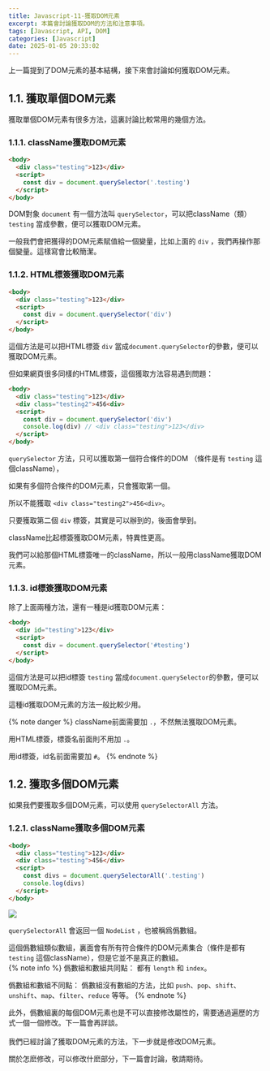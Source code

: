 ```yaml
---
title: Javascript-11-獲取DOM元素
excerpt: 本篇會討論獲取DOM的方法和注意事項。
tags: [Javascript, API, DOM] 
categories: [Javascript]
date: 2025-01-05 20:33:02
---
```


上一篇提到了DOM元素的基本結構，接下來會討論如何獲取DOM元素。

## 1.1. 獲取單個DOM元素
獲取單個DOM元素有很多方法，這裏討論比較常用的幾個方法。

### 1.1.1. className獲取DOM元素
```html
<body>
  <div class="testing">123</div>
  <script>
    const div = document.querySelector('.testing')
  </script>
</body>
```

DOM對象 `document` 有一個方法叫 `querySelector`，可以把className（類） `testing` 當成參數，便可以獲取DOM元素。

一般我們會把獲得的DOM元素賦值給一個變量，比如上面的 `div` ，我們再操作那個變量。這樣寫會比較簡潔。

### 1.1.2. HTML標簽獲取DOM元素
```html
<body>
  <div class="testing">123</div>
  <script>
    const div = document.querySelector('div')
  </script>
</body>
```

這個方法是可以把HTML標簽 `div` 當成`document.querySelector`的參數，便可以獲取DOM元素。

但如果網頁很多同樣的HTML標簽，這個獲取方法容易遇到問題：
```html
<body>
  <div class="testing">123</div>
  <div class="testing2">456<div>
  <script>
    const div = document.querySelector('div')
    console.log(div) // <div class="testing">123</div>
  </script>
</body>
```

`querySelector` 方法，只可以獲取第一個符合條件的DOM （條件是有 `testing` 這個className），

如果有多個符合條件的DOM元素，只會獲取第一個。

所以不能獲取 `<div class="testing2">456<div>`。

只要獲取第二個 `div` 標簽，其實是可以辦到的，後面會學到。

className比起標簽獲取DOM元素，特異性更高。

我們可以給那個HTML標簽唯一的className，所以一般用className獲取DOM元素。

### 1.1.3. id標簽獲取DOM元素
除了上面兩種方法，還有一種是id獲取DOM元素：
```html
<body>
  <div id="testing">123</div>
  <script>
    const div = document.querySelector('#testing')
  </script>
</body>
```
這個方法是可以把id標簽 `testing` 當成`document.querySelector`的參數，便可以獲取DOM元素。

這種id獲取DOM元素的方法一般比較少用。
<br>

{% note danger %}
className前面需要加 `.`，不然無法獲取DOM元素。

用HTML標簽，標簽名前面則不用加 `.`。

用id標簽，id名前面需要加 `#`。
{% endnote %}
<br>

## 1.2. 獲取多個DOM元素
如果我們要獲取多個DOM元素，可以使用 `querySelectorAll` 方法。

### 1.2.1. className獲取多個DOM元素
```html
<body>
  <div class="testing">123</div>
  <div class="testing">456</div>
  <script>
    const divs = document.querySelectorAll('.testing')
    console.log(divs)
  </script>
</body>
```
![](/img/JS/JS-11-1.png)  

`querySelectorAll` 會返回一個 `NodeList` ，也被稱爲僞數組。

這個僞數組類似數組，裏面會有所有符合條件的DOM元素集合（條件是都有 `testing` 這個className），但是它並不是真正的數組。
<br>
{% note info %}
僞數組和數組共同點： 都有 `length` 和 `index`。

僞數組和數組不同點： 僞數組沒有數組的方法，比如 `push`、`pop`、`shift`、`unshift`、`map`、`filter`、`reduce` 等等。
{% endnote %}
<br>

此外，僞數組裏的每個DOM元素也是不可以直接修改屬性的，需要通過遍歷的方式一個一個修改。下一篇會再詳談。
<br>
<br>
我們已經討論了獲取DOM元素的方法，下一步就是修改DOM元素。

關於怎麽修改，可以修改什麽部分，下一篇會討論，敬請期待。








